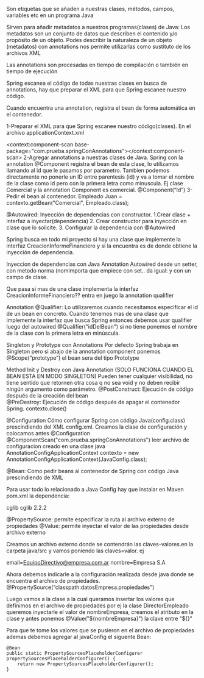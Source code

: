 Son etiquetas que se añaden a nuestras clases, métodos, campos, variables etc en un programa Java

Sirven para añadir metadatos a nuestros programas(clases) de Java:
Los metadatos son un conjunto de datos que describen el contenido y/o propósito de un objeto.
Podes describir la naturaleza de un objeto (metadatos) con annotations nos permite utilizarlas como sustituto de los archivos XML 

Las annotations son procesadas en tiempo de compilación o también en tiempo de ejecución

Spring escanea el código de todas nuestras clases en busca de annotations, hay que preparar el XML para que Spring escanee nuestro código. 

Cuando encuentra una annotation, registra el bean de forma automática en el contenedor.

1-Preparar el XML para que Spring escanee nuestro código(clases).
En el archivo applicationContext.xml
<!-- Indicando al XML que debe escanear todas las clases de nuestro proyecto que busque las annotations -->
<!-- en el atributo base-package debemos poner el paquete donde Spring debe escanear las clases-->
<context:component-scan base-package="com.prueba.springConAnnotations"></context:component-scan>
2-Agregar annotations a nuestras clases de Java.
Spring con la annotation @Component registra el bean de esta clase, lo utilizamos llamando al id que le pasamos por parametro.
Tambien podemos directamente no ponerle un ID entre parentesis (id) y va a tomar el nombre de la clase como id pero con la primera letra como minuscula. Ej clase Comercial y la annotation Component es comercial.
@Component(“Id”)
3-Pedir el bean al contenedor.
Empleado Juan = contexto.getBean("Comercial", Empleado.class);

@Autowired: Inyección de dependencias con constructor.
1.Crear clase + interfaz a inyectar(dependencia)
2. Crear constructor para inyección en clase que lo solicite.
3. Configurar la dependencia con @Autowired

Spring busca en todo mi proyecto si hay una clase que implemente la interfaz CreacionInformeFinanciero y si la encuentra es de donde obtiene la inyección de dependencia.

Inyeccion de dependencias con Java Annotation Autowired desde un setter, con metodo norma (nomimporta que empiece con set.. da igual: y con un campo de clase. 


Que pasa si mas de una clase implementa la interfaz CreacionInformeFinanciero?? entra en juego la annotation qualifier

Annotation @Qualifier: Lo utilizaremos cuando necesitamos especificar el id de un bean en concreto.
Cuando tenemos mas de una clase que implemente la interfaz que busca Spring entonces debemos usar qualifier luego del autowired  @Qualifier("idDelBean") si no tiene ponemos el nombre de la clase con la primera letra en minúscula.

Singleton y Prototype con Annotations
Por defecto Spring trabaja en Singleton pero si abajo de la annotation component ponemos @Scope(“prototype”) el bean sera del tipo Prototype


Method Init y Destroy con Java Annotation (SOLO FUNCIONA CUANDO EL BEAN ESTA EN MODO SINGLETON) Pueden tener cualquier visibilidad, no tiene sentido que retornen otra cosa q no sea void y no deben recibir ningún argumento como parámetro.
@PostConstruct: Ejecución de código después de la creación del bean  
@PreDestroy: Ejecución de código después de apagar el contenedor Spring. contexto.close()

@Configuration
Cómo configurar Spring con código Java(config.class) prescindiendo del XML config.xml.
Creamos la clase de configuración y colocamos antes 
@Configuration
@ComponentScan("com.prueba.springConAnnotations")
leer archivo de configuracion creado en una clase java
AnnotationConfigApplicationContext contexto = new AnnotationConfigApplicationContext(JavaConfig.class);

@Bean: Como pedir beans al contenedor de Spring con código Java prescindiendo de XML 

Para usar todo lo relacionado a Java Config hay que instalar en Maven pom.xml la dependencia:

<dependency>
    <groupId>cglib</groupId>
    <artifactId>cglib</artifactId>
    <version>2.2.2</version>
</dependency>

@PropertySource: permite especificar la ruta al archivo externo de propiedades
@Value: permite inyectar el valor de las propiedades desde archivo externo

Creamos un archivo externo donde se contendrán las claves-valores.en la carpeta java/src y vamos poniendo las claves=valor.
ej

email=EquipoDirectivo@empresa.com.ar
nombre=Empresa S.A

Ahora debemos indicarle a la configuración realizada desde java donde se encuentra el archivo de propiedades.
@PropertySource(“classpath:datosEmpresa.propiedades”)

Luego vamos a la clase a la cual queramos insertar los valores que definimos en el archivo de propiedades por ej la clase DirectorEmpleado queremos inyectarle el valor de nombreEmpresa, creamos el atributo en la clase y antes ponemos @Value("${nombreEmpresa}") la clave entre “${}”

 Para que te tome los valores que se pusieron en el archivo de propiedades ademas debemos agregar al javaConfig el siguente Bean:

	@Bean
    public static PropertySourcesPlaceholderConfigurer propertySourcesPlaceholderConfigurer() {
        return new PropertySourcesPlaceholderConfigurer();
    }
